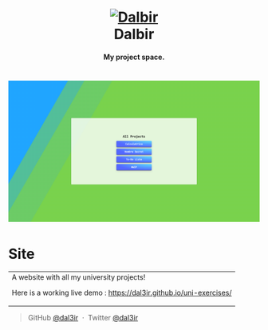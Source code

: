 <h1 align="center">
  <br>
  <a href="https://dalbir.me"><img src="https://avatars.githubusercontent.com/u/70957906?v=4" alt="Dalbir" width="200"></a>
  <br>
  Dalbir
  <br>
</h1>

<h4 align="center">My project space.</h4>

# <p align=center> ![](https://github.com/dal3ir/uni-exercises/blob/master/assets/screenshot.png) </p>

# Site

<table>
<tr>
<td>
  A website with all my university projects!
  
  
  Here is a working live demo :  https://dal3ir.github.io/uni-exercises/
</td>
</tr>
</table>

> GitHub [@dal3ir](https://github.com/dal3ir) &nbsp;&middot;&nbsp;
> Twitter [@dal3ir](https://twitter.com/dal3ir)
